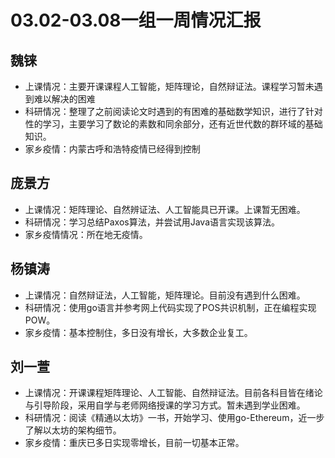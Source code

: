 # 03.02-03.08一组一周情况汇报

## 魏铼

- 上课情况：主要开课课程人工智能，矩阵理论，自然辩证法。课程学习暂未遇到难以解决的困难
- 科研情况：整理了之前阅读论文时遇到的有困难的基础数学知识，进行了针对性的学习，主要学习了数论的素数和同余部分，还有近世代数的群环域的基础知识。
- 家乡疫情：内蒙古呼和浩特疫情已经得到控制

## 庞景方

- 上课情况：矩阵理论、自然辨证法、人工智能具已开课。上课暂无困难。
- 科研情况：学习总结Paxos算法，并尝试用Java语言实现该算法。
- 家乡疫情情况：所在地无疫情。

## 杨镇涛

- 上课情况：自然辩证法，人工智能，矩阵理论。目前没有遇到什么困难。
- 科研情况：使用go语言并参考网上代码实现了POS共识机制，正在编程实现POW。
- 家乡疫情：基本控制住，多日没有增长，大多数企业复工。

## 刘一萱

- 上课情况：开课课程矩阵理论、人工智能、自然辩证法。目前各科目皆在绪论与引导阶段，采用自学与老师网络授课的学习方式。暂未遇到学业困难。
- 科研情况：阅读《精通以太坊》一书，开始学习、使用go-Ethereum，近一步了解以太坊的架构细节。
- 家乡疫情：重庆已多日实现零增长，目前一切基本正常。

